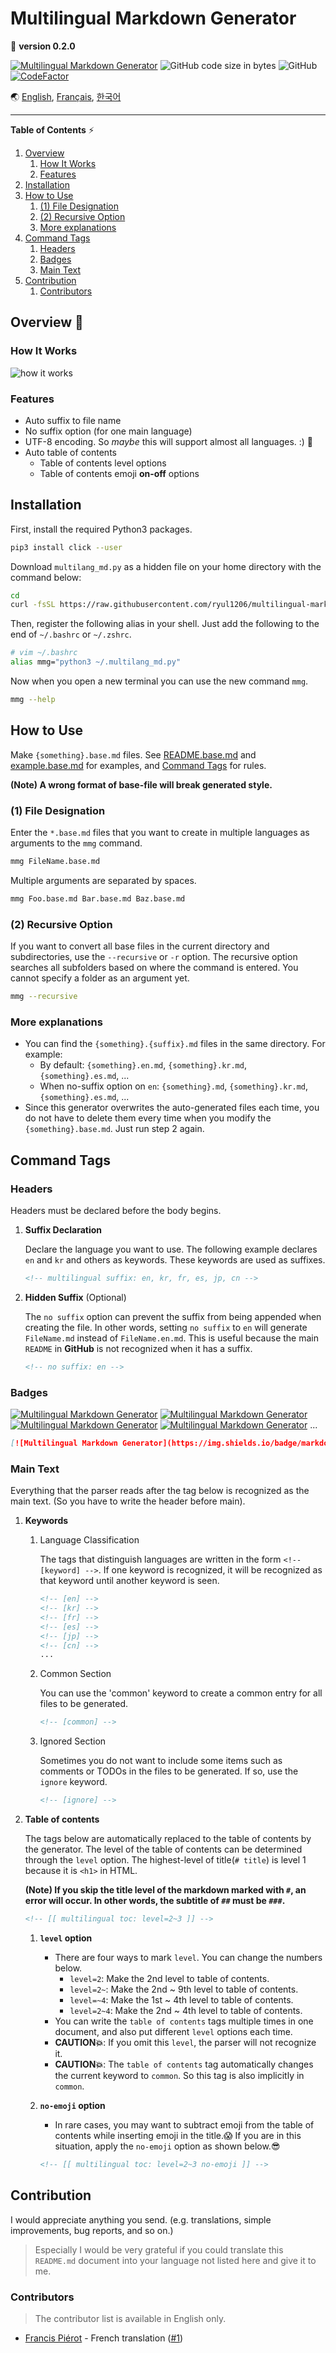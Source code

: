 # Multilingual Markdown Generator

🚀 **version 0.2.0**

[![Multilingual Markdown Generator](https://img.shields.io/badge/markdown-multilingual%20🌐-ff69b4.svg)](https://github.com/ryul1206/multilingual-markdown)
![GitHub code size in bytes](https://img.shields.io/github/languages/code-size/ryul1206/multilingual-markdown.svg)
![GitHub](https://img.shields.io/github/license/ryul1206/multilingual-markdown.svg)
[![CodeFactor](https://www.codefactor.io/repository/github/ryul1206/multilingual-markdown/badge/master)](https://www.codefactor.io/repository/github/ryul1206/multilingual-markdown/overview/master)

</div>

🌏 [English](README.md), [Français](README.fr.md), [한국어](README.kr.md)

---

**Table of Contents** ⚡

1. [Overview ](#Overview-)
    1. [How It Works](#How-It-Works)
    1. [Features](#Features)
1. [Installation](#Installation)
1. [How to Use](#How-to-Use)
    1. [(1) File Designation](#1-File-Designation)
    1. [(2) Recursive Option](#2-Recursive-Option)
    1. [More explanations](#More-explanations)
1. [Command Tags](#Command-Tags)
    1. [Headers](#Headers)
    1. [Badges](#Badges)
    1. [Main Text](#Main-Text)
1. [Contribution](#Contribution)
    1. [Contributors](#Contributors)

## Overview 🔎

### How It Works
![how it works](how-it-works.png)

### Features

- Auto suffix to file name
- No suffix option (for one main language)
- UTF-8 encoding. So *maybe* this will support almost all languages. :) 🍷
- Auto table of contents
    - Table of contents level options
    - Table of contents emoji **on-off** options

## Installation

First, install the required Python3 packages.

```sh
pip3 install click --user
```

Download `multilang_md.py` as a hidden file on your home directory with the command below:

```sh
cd
curl -fsSL https://raw.githubusercontent.com/ryul1206/multilingual-markdown/master/multilang_md.py > .multilang_md.py
```

Then, register the following alias in your shell. Just add the following to the end of `~/.bashrc` or `~/.zshrc`.

```sh
# vim ~/.bashrc
alias mmg="python3 ~/.multilang_md.py"
```

Now when you open a new terminal you can use the new command `mmg`.

```sh
mmg --help
```

## How to Use

Make `{something}.base.md` files. See [README.base.md](README.base.md) and [example.base.md](example/example.base.md) for examples, and [Command Tags](#Command-Tags) for rules.

**(Note) A wrong format of base-file will break generated style.**

### (1) File Designation

Enter the `*.base.md` files that you want to create in multiple languages as arguments to the `mmg` command.

```sh
mmg FileName.base.md
```

Multiple arguments are separated by spaces.

```sh
mmg Foo.base.md Bar.base.md Baz.base.md
```

### (2) Recursive Option

If you want to convert all base files in the current directory and subdirectories, use the `--recursive` or `-r` option.
The recursive option searches all subfolders based on where the command is entered.
You cannot specify a folder as an argument yet.

```sh
mmg --recursive
```

### More explanations

- You can find the `{something}.{suffix}.md` files in the same directory. For example:
    - By default: `{something}.en.md`, `{something}.kr.md`, `{something}.es.md`, ...
    - When no-suffix option on `en`: `{something}.md`, `{something}.kr.md`, `{something}.es.md`, ...
- Since this generator overwrites the auto-generated files each time, you do not have to delete them every time when you modify the `{something}.base.md`. Just run step 2 again.

## Command Tags

### Headers

Headers must be declared before the body begins.

1. **Suffix Declaration**

    Declare the language you want to use. The following example declares `en` and `kr` and others as keywords. These keywords are used as suffixes.

    ```markdown
    <!-- multilingual suffix: en, kr, fr, es, jp, cn -->
    ```

1. **Hidden Suffix** (Optional)

    The `no suffix` option can prevent the suffix from being appended when creating the file. In other words, setting `no suffix` to `en` will generate `FileName.md` instead of `FileName.en.md`. This is useful because the main `README` in **GitHub** is not recognized when it has a suffix.

    ```markdown
    <!-- no suffix: en -->
    ```

### Badges

[![Multilingual Markdown Generator](https://img.shields.io/badge/markdown-multilingual%20🌐-ff69b4.svg)](https://github.com/ryul1206/multilingual-markdown)
[![Multilingual Markdown Generator](https://img.shields.io/badge/markdown-multilingual%20🌐-yellow.svg)](https://github.com/ryul1206/multilingual-markdown)
[![Multilingual Markdown Generator](https://img.shields.io/badge/markdown-multilingual%20🌐-green.svg)](https://github.com/ryul1206/multilingual-markdown)
[![Multilingual Markdown Generator](https://img.shields.io/badge/markdown-multilingual%20🌐-blue.svg)](https://github.com/ryul1206/multilingual-markdown)
...

```markdown
[![Multilingual Markdown Generator](https://img.shields.io/badge/markdown-multilingual%20🌐-ff69b4.svg)](https://github.com/ryul1206/multilingual-markdown)
```

### Main Text

Everything that the parser reads after the tag below is recognized as the main text. (So you have to write the header before main).

1. **Keywords**

    1. Language Classification

        The tags that distinguish languages are written in the form `<!-- [keyword] -->`. If one keyword is recognized, it will be recognized as that keyword until another keyword is seen.

        ```markdown
        <!-- [en] -->
        <!-- [kr] -->
        <!-- [fr] -->
        <!-- [es] -->
        <!-- [jp] -->
        <!-- [cn] -->
        ...
        ```

    1. Common Section

        You can use the 'common' keyword to create a common entry for all files to be generated.

        ```markdown
        <!-- [common] -->
        ```

    1. Ignored Section

        Sometimes you do not want to include some items such as comments or TODOs in the files to be generated. If so, use the `ignore` keyword.

        ```markdown
        <!-- [ignore] -->
        ```

1. **Table of contents**

    The tags below are automatically replaced to the table of contents by the generator. The level of the table of contents can be determined through the `level` option. The highest-level of title(`# title`) is level 1 because it is `<h1>` in HTML.

    **(Note) If you skip the title level of the markdown marked with `#`, an error will occur. In other words, the subtitle of `##` must be `###`.**

    ```markdown
    <!-- [[ multilingual toc: level=2~3 ]] -->
    ```

    1. **`level` option**
        - There are four ways to mark `level`. You can change the numbers below.
            - `level=2`: Make the 2nd level to table of contents.
            - `level=2~`: Make the 2nd ~ 9th level to table of contents.
            - `level=~4`: Make the 1st ~ 4th level to table of contents.
            - `level=2~4`: Make the 2nd ~ 4th level to table of contents.
        - You can write the `table of contents` tags multiple times in one document, and also put different `level` options each time.
        - **CAUTION💥**: If you omit this `level`, the parser will not recognize it.
        - **CAUTION💥**: The `table of contents` tag automatically changes the current keyword to `common`. So this tag is also implicitly in `common`.
    2. **`no-emoji` option**
        - In rare cases, you may want to subtract emoji from the table of contents while inserting emoji in the title.😱 If you are in this situation, apply the `no-emoji` option as shown below.😎

        ```markdown
        <!-- [[ multilingual toc: level=2~3 no-emoji ]] -->
        ```

## Contribution

I would appreciate anything you send. (e.g. translations, simple improvements, bug reports, and so on.)

> Especially I would be very grateful if you could translate this `README.md` document into your language not listed here and give it to me.

### Contributors

> The contributor list is available in English only.

- [Francis Piérot](https://github.com/bkg2018) - French translation ([#1](https://github.com/ryul1206/multilingual-markdown/pull/1))
